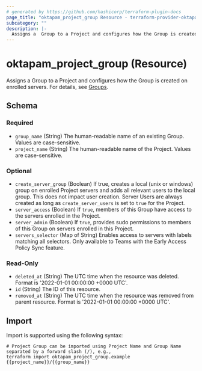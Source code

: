 ```yaml
---
# generated by https://github.com/hashicorp/terraform-plugin-docs
page_title: "oktapam_project_group Resource - terraform-provider-oktapam"
subcategory: ""
description: |-
  Assigns a  Group to a Project and configures how the Group is created on enrolled servers. For details, see Groups https://help.okta.com/asa/en-us/Content/Topics/Adv_Server_Access/docs/setup/groups.htm.
---
```


# oktapam_project_group (Resource)

Assigns a  Group to a Project and configures how the Group is created on enrolled servers. For details, see [Groups](https://help.okta.com/asa/en-us/Content/Topics/Adv_Server_Access/docs/setup/groups.htm).



<!-- schema generated by tfplugindocs -->
## Schema

### Required

- `group_name` (String) The human-readable name of an existing Group. Values are case-sensitive.
- `project_name` (String) The human-readable name of the Project. Values are case-sensitive.

### Optional

- `create_server_group` (Boolean) If true, creates a local (unix or windows) group on enrolled Project servers and adds all relevant users to the local group. This does not impact user creation. Server Users are always created as long as `create_server_users` is set to `true` for the Project.
- `server_access` (Boolean) If `true`, members of this Group have access to the servers enrolled in the Project.
- `server_admin` (Boolean) If `true`, provides sudo permissions to members of this Group on servers enrolled in this Project.
- `servers_selector` (Map of String) Enables access to servers with labels matching all selectors. Only available to Teams with the Early Access Policy Sync feature.

### Read-Only

- `deleted_at` (String) The UTC time when the resource was deleted. Format is '2022-01-01 00:00:00 +0000 UTC'.
- `id` (String) The ID of this resource.
- `removed_at` (String) The UTC time when the resource was removed from parent resource. Format is '2022-01-01 00:00:00 +0000 UTC'.

## Import

Import is supported using the following syntax:

```shell
# Project Group can be imported using Project Name and Group Name separated by a forward slash (/), e.g.,
terraform import oktapam_project_group.example {{project_name}}/{{group_name}}
```
